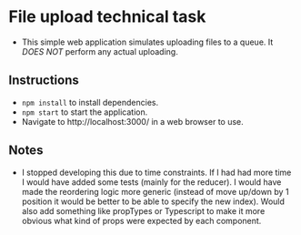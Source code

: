 # File upload technical task

- This simple web application simulates uploading files to a queue. It *DOES NOT* perform any actual uploading.

## Instructions

- `npm install` to install dependencies.
- `npm start` to start the application.
- Navigate to http://localhost:3000/ in a web browser to use.

## Notes

- I stopped developing this due to time constraints. If I had had more time I would have added some tests (mainly for the reducer). I would have made the reordering logic more generic (instead of move up/down by 1 position it would be better to be able to specify the new index). Would also add something like propTypes or Typescript to make it more obvious what kind of props were expected by each component.
